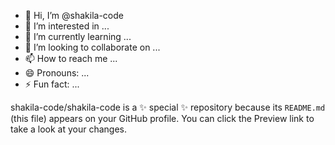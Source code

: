 - 👋 Hi, I’m @shakila-code
- 👀 I’m interested in ...
- 🌱 I’m currently learning ...
- 💞️ I’m looking to collaborate on ...
- 📫 How to reach me ...
- 😄 Pronouns: ...
- ⚡ Fun fact: ...


shakila-code/shakila-code is a ✨ special ✨ repository because its `README.md` (this file) appears on your GitHub profile.
You can click the Preview link to take a look at your changes.

